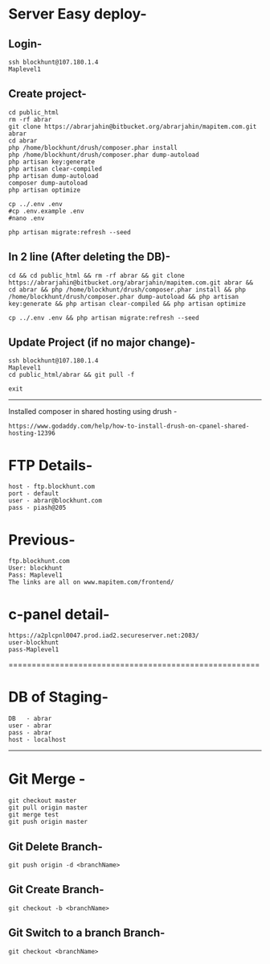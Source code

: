 Server Easy deploy-
===================

Login-
------

	ssh blockhunt@107.180.1.4
	Maplevel1

Create project-
---------------

	cd public_html
	rm -rf abrar
	git clone https://abrarjahin@bitbucket.org/abrarjahin/mapitem.com.git abrar
	cd abrar
	php /home/blockhunt/drush/composer.phar install
	php /home/blockhunt/drush/composer.phar dump-autoload
	php artisan key:generate
	php artisan clear-compiled 
	php artisan dump-autoload
	composer dump-autoload
	php artisan optimize

	cp ../.env .env
	#cp .env.example .env
	#nano .env

	php artisan migrate:refresh --seed

In 2 line (After deleting the DB)-
----------------------------------

	cd && cd public_html && rm -rf abrar && git clone https://abrarjahin@bitbucket.org/abrarjahin/mapitem.com.git abrar && cd abrar && php /home/blockhunt/drush/composer.phar install && php /home/blockhunt/drush/composer.phar dump-autoload && php artisan key:generate && php artisan clear-compiled && php artisan optimize

	cp ../.env .env && php artisan migrate:refresh --seed

Update Project (if no major change)-
------------------------------------

	ssh blockhunt@107.180.1.4
	Maplevel1
	cd public_html/abrar && git pull -f

	exit

___________________________________________________________________________________________

Installed composer in shared hosting using drush -

	https://www.godaddy.com/help/how-to-install-drush-on-cpanel-shared-hosting-12396

FTP Details-
============================

	host - ftp.blockhunt.com
	port - default
	user - abrar@blockhunt.com
	pass - piash@205

Previous-
=====================================================

	ftp.blockhunt.com
	User: blockhunt
	Pass: Maplevel1
	The links are all on www.mapitem.com/frontend/

c-panel detail-
===============

	https://a2plcpnl0047.prod.iad2.secureserver.net:2083/
	user-blockhunt
	pass-Maplevel1

======================================================

DB of Staging-
===================

	DB   - abrar
	user - abrar
	pass - abrar
	host - localhost

------------------------------------------------------

Git Merge -
===========

	git checkout master
	git pull origin master
	git merge test
	git push origin master

Git Delete Branch-
------------------

	git push origin -d <branchName>

Git Create Branch-
------------------

	git checkout -b <branchName>

Git Switch to a branch Branch-
------------------------------

	git checkout <branchName>
